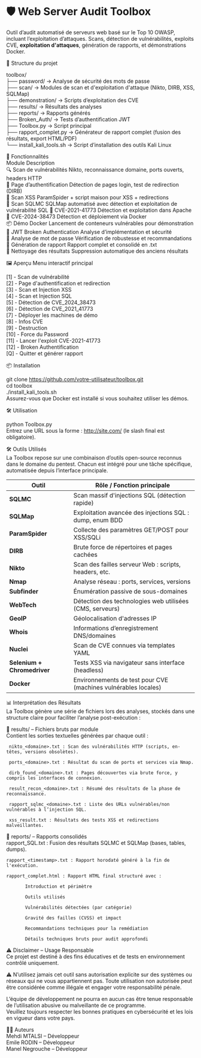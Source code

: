 # 🛡️ Web Server Audit Toolbox  

Outil d’audit automatisé de serveurs web basé sur le Top 10 OWASP, incluant l’exploitation d’attaques.
Scans, détection de vulnérabilités, exploits CVE, **exploitation d'attaques**, génération de rapports, et démonstrations Docker.  


📁 Structure du projet

toolbox/  
├── password/              → Analyse de sécurité des mots de passe  
├── scan/                  → Modules de scan et d'exploitation d'attaque (Nikto, DIRB, XSS, SQLMap)  
├── demonstration/         → Scripts d’exploitation des CVE  
├── results/               → Résultats des analyses  
├── reports/               → Rapports générés  
├── Broken_Auth/           → Tests d’authentification JWT  
├── Toolbox.py             → Script principal  
├── rapport_complet.py     → Générateur de rapport complet (fusion des résultats, export HTML/PDF)  
└── install_kali_tools.sh  → Script d’installation des outils Kali Linux  



🚀 Fonctionnalités  
Module	Description  
🔍 Scan de vulnérabilités	Nikto, reconnaissance domaine, ports ouverts, headers HTTP  
🔐 Page d’authentification	Détection de pages login, test de redirection (DIRB)  
💉 Scan XSS	ParamSpider + script maison pour XSS + redirections  
🧠 Scan SQLMC	SQLMap automatisé avec détection et exploitation de vulnérabilité SQL
🧱 CVE-2021-41773	Détection et exploitation dans Apache  
🧱 CVE-2024-38473	Détection et déploiement via Docker  
📦 Démo Docker	Lancement de conteneurs vulnérables pour démonstration  
🔐 JWT Broken Authentication	Analyse d’implémentation et sécurité  
🔑 Analyse de mot de passe	Vérification de robustesse et recommandations  
📄 Génération de rapport	Rapport complet et consolidé en .txt  
🧹 Nettoyage des résultats	Suppression automatique des anciens résultats  

🖼️ Aperçu
Menu interactif principal

[1] - Scan de vulnérabilité  
[2] - Page d'authentification et redirection  
[3] - Scan et Injection XSS  
[4] - Scan et Injection SQL  
[5] - Détection de CVE_2024_38473  
[6] - Détection de CVE_2021_41773  
[7] - Déployer les machines de démo  
[8] - Infos CVE  
[9] - Destruction  
[10] - Force du Password  
[11] - Lancer l'exploit CVE-2021-41773  
[12] - Broken Authentification  
[Q] - Quitter et générer rapport  

📦 Installation  
 
git clone https://github.com/votre-utilisateur/toolbox.git  
cd toolbox  
./install_kali_tools.sh  
Assurez-vous que Docker est installé si vous souhaitez utiliser les démos.

🛠️ Utilisation

python Toolbox.py  
Entrez une URL sous la forme : http://site.com/ (le slash final est obligatoire).  

🛠️ Outils Utilisés  
La Toolbox repose sur une combinaison d’outils open-source reconnus dans le domaine du pentest. Chacun est intégré pour une tâche spécifique, automatisée depuis l’interface principale.

| Outil                       | Rôle / Fonction principale                                     |
| --------------------------- | -------------------------------------------------------------- |
| **SQLMC**                   | Scan massif d'injections SQL (détection rapide)                |
| **SQLMap**                  | Exploitation avancée des injections SQL : dump, enum BDD       |
| **ParamSpider**             | Collecte des paramètres GET/POST pour XSS/SQLi                 |
| **DIRB**                    | Brute force de répertoires et pages cachées                    |
| **Nikto**                   | Scan des failles serveur Web : scripts, headers, etc.          |
| **Nmap**                    | Analyse réseau : ports, services, versions                     |
| **Subfinder**               | Énumération passive de sous-domaines                           |
| **WebTech**                 | Détection des technologies web utilisées (CMS, serveurs)       |
| **GeoIP**                   | Géolocalisation d'adresses IP                                  |
| **Whois**                   | Informations d’enregistrement DNS/domaines                     |
| **Nuclei**                  | Scan de CVE connues via templates YAML                         |
| **Selenium + Chromedriver** | Tests XSS via navigateur sans interface (headless)             |
| **Docker**                  | Environnements de test pour CVE (machines vulnérables locales) |


📊 Interprétation des Résultats  
La Toolbox génère une série de fichiers lors des analyses, stockés dans une structure claire pour faciliter l’analyse post-exécution :  

📁 results/ – Fichiers bruts par module   
Contient les sorties textuelles générées par chaque outil :

     nikto_<domaine>.txt : Scan des vulnérabilités HTTP (scripts, en-têtes, versions obsolètes).

     ports_<domaine>.txt : Résultat du scan de ports et services via Nmap.

     dirb_found_<domaine>.txt : Pages découvertes via brute force, y compris les interfaces de connexion.

     result_recon_<domaine>.txt : Résumé des résultats de la phase de reconnaissance.

     rapport_sqlmc_<domaine>.txt : Liste des URLs vulnérables/non vulnérables à l’injection SQL.

     xss_result.txt : Résultats des tests XSS et redirections malveillantes.

📁 reports/ – Rapports consolidés  
    rapport_SQL.txt : Fusion des résultats SQLMC et SQLMap (bases, tables, dumps).

    rapport_<timestamp>.txt : Rapport horodaté généré à la fin de l'exécution.

    rapport_complet.html : Rapport HTML final structuré avec :

           Introduction et périmètre

           Outils utilisés

           Vulnérabilités détectées (par catégorie)

           Gravité des failles (CVSS) et impact

           Recommandations techniques pour la remédiation

           Détails techniques bruts pour audit approfondi



⚠️ Disclaimer – Usage Responsable  
Ce projet est destiné à des fins éducatives et de tests en environnement contrôlé uniquement.  

⚠️ N’utilisez jamais cet outil sans autorisation explicite sur des systèmes ou réseaux qui ne vous appartiennent pas. 
Toute utilisation non autorisée peut être considérée comme illégale et engager votre responsabilité pénale.  

L’équipe de développement ne pourra en aucun cas être tenue responsable de l’utilisation abusive ou malveillante de ce programme.  
Veuillez toujours respecter les bonnes pratiques en cybersécurité et les lois en vigueur dans votre pays.  

🙋‍♂️ Auteurs  
Mehdi MTALSI – Développeur  
Emile RODIN – Développeur  
Manel Negrouche – Développeur  
